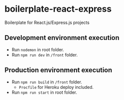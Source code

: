 # boilerplate-react-express
Boilerplate for React.js/Express.js projects 

## Development environment execution
- Run `nodemon` in root folder.
- Run `npm run dev` in `/front` folder.

## Production environment execution
- Run `npm run build` in `/front` folder.
  - `Procfile` for Heroku deploy included.
- Run `npm run start` in root folder.
